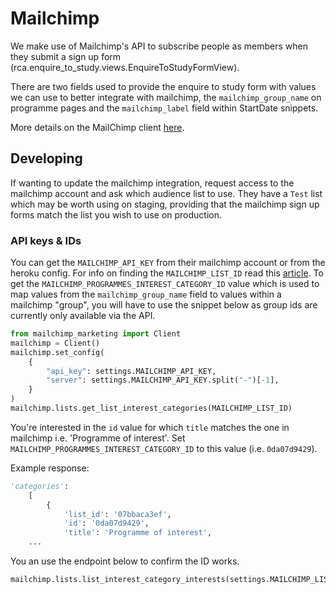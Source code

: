 # Mailchimp

We make use of Mailchimp's API to subscribe people as members when they submit a sign up form (rca.enquire_to_study.views.EnquireToStudyFormView).

There are two fields used to provide the enquire to study form with values we can use to better integrate with mailchimp, the `mailchimp_group_name` on programme pages and the `mailchimp_label` field within StartDate snippets.

More details on the MailChimp client [here](https://github.com/mailchimp/mailchimp-marketing-python).

## Developing

If wanting to update the mailchimp integration, request access to the mailchimp account and ask which audience list to use. They have a `Test` list which may be worth using on staging, providing that the mailchimp sign up forms match the list you wish to use on production.

### API keys & IDs

You can get the `MAILCHIMP_API_KEY` from their mailchimp account or from the heroku config.
For info on finding the `MAILCHIMP_LIST_ID` read this [article](https://mailchimp.com/help/find-audience-id/).
To get the `MAILCHIMP_PROGRAMMES_INTEREST_CATEGORY_ID` value which is used to map values from the `mailchimp_group_name` field to values within a mailchimp "group", you will have to use the snippet below as group ids are currently only available via the API.

```python
from mailchimp_marketing import Client
mailchimp = Client()
mailchimp.set_config(
    {
        "api_key": settings.MAILCHIMP_API_KEY,
        "server": settings.MAILCHIMP_API_KEY.split("-")[-1],
    }
)
mailchimp.lists.get_list_interest_categories(MAILCHIMP_LIST_ID)
```

You're interested in the `id` value for which `title` matches the one in mailchimp i.e. 'Programme of interest'. Set `MAILCHIMP_PROGRAMMES_INTEREST_CATEGORY_ID` to this value (i.e. `0da07d9429`).

Example response:

```python
'categories':
    [
        {
            'list_id': '07bbaca3ef',
            'id': '0da07d9429',
            'title': 'Programme of interest',
    ...
```

You an use the endpoint below to confirm the ID works.

```python
mailchimp.lists.list_interest_category_interests(settings.MAILCHIMP_LIST_ID, MAILCHIMP_PROGRAMMES_INTEREST_CATEGORY_ID)
```
